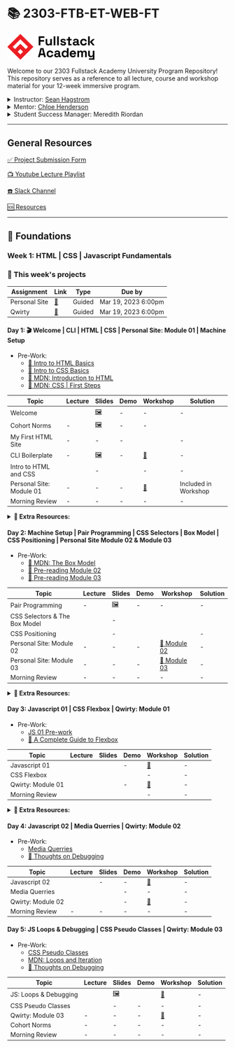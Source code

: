 # 📚 2303-FTB-ET-WEB-FT

<img src="./public/FSA%20Logo.jpeg" width="200px">

Welcome to our 2303 Fullstack Academy University Program Repository! This repository serves as a reference to all lecture, course and workshop material for your 12-week immersive program.

<details>
  <summary>
    Instructor: <a href="https://github.com/seanhagstrom">Sean Hagstrom</a>
  </summary>
  📨 <a href="mailto:sean.hagstrom@fullstackacademy.com">sean.hagstrom@fullstackacademy.com</a><br/>
  🔗 <a href="https://www.linkedin.com/in/seanhagstrom">LinkedIn</a><br/>
</details>
<details>
  <summary>
    Mentor: <a href="https://github.com/Deadsent">Chloe Henderson</a>
  </summary>
   📨 <a href="mailto:chloe.henderson@fullstackacademy.com">chloe.henderson@fullstackacademy.com</a><br/>
  🔗 <a href="https://www.linkedin.com/in/morihenderson/">LinkedIn</a><br/>
</details>
<details>
  <summary>
    Student Success Manager: Meredith Riordan
  </summary>
  📨 <a href="mailto:meredith.riordan@fullstackacademy.com">meredith.riordan@fullstackacademy.com</a><br/>
</details>

---

## General Resources

[✅ Project Submission Form](https://forms.gle/Qsdcvf7FC71EmmaDA)

[📺 Youtube Lecture Playlist](https://youtube.com/playlist?list=PL_yPiP-ZZLhLxNZwzBX4SE--RujQtXN0a)

[:phone: Slack Channel](https://fullstackacademy.slack.com/archives/C04TBC0E8AZ)

[:sos: Resources](./resources/README.md)

---

## 🥚 **Foundations**

### **Week 1: HTML | CSS | Javascript Fundamentals**

<!-- <details><summary>Click to view</summary> -->

### 📜 This week's projects

| Assignment    | Link                | Type   | Due by              |
| ------------- | ------------------- | ------ | ------------------- |
| Personal Site | [🔗][personal-site] | Guided | Mar 19, 2023 6:00pm |
| Qwirty        | [🔗][qwirty]        | Guided | Mar 19, 2023 6:00pm |

[personal-site]: https://learn.fullstackacademy.com/workshop/5e29d2cd1f75040004050af8/content/5e2a04b41f75040004051942/text
[qwirty]: https://learn.fullstackacademy.com/workshop/5e308fc3b3c09200045a7a13/content/5e308fc4b3c09200045a7a19/text

#### Day 1: 🎬 Welcome | CLI | HTML | CSS | Personal Site: Module 01 | Machine Setup

- Pre-Work:
  - [📖 Intro to HTML Basics](https://learn.fullstackacademy.com/workshop/6092b0e20046390004991598/landing)
  - [📖 Intro to CSS Basics](https://learn.fullstackacademy.com/workshop/6092b12800463900049915fc/landing)
  - [📖 MDN: Introduction to HTML](https://developer.mozilla.org/en-US/docs/Learn/HTML/Introduction_to_HTML)
  - [📖 MDN: CSS | First Steps](https://developer.mozilla.org/en-US/docs/Learn/CSS/First_steps)

| Topic                    | Lecture                | Slides                       | Demo                   | Workshop                | Solution                 |
| ------------------------ | ---------------------- | ---------------------------- | ---------------------- | ----------------------- | ------------------------ |
| Welcome                  | <!--[📺][intro-lec]--> | [🖼️][intro-slides]           | -                      | -                       | -                        |
| Cohort Norms             | -                      | [🖼️][norms-slides]           | -                      | -                       | <!--  [👾][norms-sol]--> |
| My First HTML Site       | -                      | -                            | -                      | <!--[🚀][first-html]--> | -                        |
| CLI Boilerplate          | -                      | [🖼️][cli-boilerplate-slides] | -                      | [🚀][cli-boilerplate]   | -                        |
| Intro to HTML and CSS    | <!--[📺][html-lec] --> | -                            | <!--[🧑‍💻][html-demo]--> | -                       | -                        |
| Personal Site: Module 01 | -                      | -                            | -                      | [🚀][module-01]         | Included in Workshop     |
| Morning Review           | -                      | -                            | -                      | -                       | -                        |

[//]: # ' Paste in table above >> [📺][intro-lec] '
[intro-lec]: ###
[//]: # ' Paste in table above >> [🖼️][intro-slides] '
[intro-slides]: ./slides/Web%20Uni%20FT%20Session%201%20Presentation.pdf
[//]: # ' Paste in table above >> [📺][cohort-norms] '
[cohort-norms]: ###
[//]: # ' Paste in table above >> [🖼️][norms-slides] '
[norms-slides]: https://docs.google.com/presentation/d/1CvPKmsfthlZiPieVRfOavYQSHQU3cHJbz3H7Rgl-QFo/edit?usp=sharing
[//]: # ' Paste in table above >> [👾][norms-sol] '
[norms-sol]: ./NORMS.md
[//]: # ' Paste in table above >> [🚀][first-html] '
[first-html]: https://docs.google.com/document/d/1JK77Nbi_TxsTTkyCsj2XAZ44qyEmWghrlWZaCjVFuAI/edit
[//]: # ' Paste in table above >> [📺][html-lec] '
[html-lec]: https://youtu.be/WW5uPv_JeUI
[html-slides]: ###
[//]: # ' Paste in table above >> [🧑‍💻][html-demo] '
[html-demo]: ###
[//]: #
[//]: # ' Paste in table above >> [📺][css-lec] '
[css-lec]: ###
[css-slides]: ###
[//]: # ' Paste in table above >> [🧑‍💻][css-demo] '
[css-demo]: ###
[//]: # ' Paste in table above >> [🚀][module-01] '
[module-01]: https://learn.fullstackacademy.com/workshop/5e2a093f2e420300043d3add/content/5e2b00f02e420300043d531e/text
[cli-boilerplate-slides]: ./resources/useful-commands.md
[cli-boilerplate]: ./demos/01-welcome-cli-html-css/project-01-cli-boilerplate.md
[//]: # ' Paste in table above >> [📺][am-rev-1-1] '
[am-rev-1-1]: ###
[//]: # ' Paste in table above >> [🎟][am-rev-1-1-ticket] '
[am-rev-1-1-ticket]: ###
[//]: # ' Paste in table above >> [🧑‍💻][am-rev-1-1-demo] '
[am-rev-1-1-demo]: ###
[//]: # ' Paste in table above >> [👾][am-rev-1-1-sol] '
[am-rev-1-1-sol]: ###

**<details><summary>📎 Extra Resources:</summary>**

- [Calculate Specificity](https://slicejack.com/quick-guide-to-css-specificity/)
- [Calculate Specificity v2](https://css-tricks.com/specifics-on-css-specificity/)
- [REM vs EM vs PX](https://engageinteractive.co.uk/blog/em-vs-rem-vs-px)
- [CSS Units Ultimate Guide](https://blog.alexdevero.com/css-units-ultimate-guide/)

</details>

#### Day 2: Machine Setup | Pair Programming | CSS Selectors | Box Model | CSS Positioning | Personal Site Module 02 & Module 03

- Pre-Work:
  - [📖 MDN: The Box Model](https://developer.mozilla.org/en-US/docs/Learn/CSS/Building_blocks/The_box_model)
  - [📖 Pre-reading Module 02 ](https://learn.fullstackacademy.com/workshop/5e2f027bf06d2e0004f1ff7d/content/5e2f027bf06d2e0004f1ff84/text)
  - [📖 Pre-reading Module 03 ](https://learn.fullstackacademy.com/workshop/5e2f06f4f06d2e0004f200f1/content/5e2f06f4f06d2e0004f200f8/text)

| Topic                         | Lecture                      | Slides               | Demo                         | Workshop                                            | Solution                   |
| ----------------------------- | ---------------------------- | -------------------- | ---------------------------- | --------------------------------------------------- | -------------------------- |
| Pair Programming              | -                            | [🖼️][pairing-slides] | -                            | -                                                   | -                          |
| CSS Selectors & The Box Model | <!--[📺][selectors-lec]-->   | -                    | <!--[🧑‍💻][selectors-demo] --> | <!--[🚀 Selector Activity][selectors-workshop]-->   | <!--[👾][selectors-sol]--> |
| CSS Positioning               | <!--[📺][positioning-lec]--> | -                    | <!--[🧑‍💻][selectors-demo] --> | <!--[🚀 Position Activity][positioning-workshop]--> | -                          |
| Personal Site: Module 02      | -                            | -                    | -                            | [🚀 Module 02][module-02]                           | -                          |
| Personal Site: Module 03      | -                            | -                    | -                            | [🚀 Module 03][module-03]                           | -                          |
| Morning Review                | -                            | -                    | -                            | -                                                   | -                          |

[//]: # ' Paste in table above >> [📺][pairing-lec] '
[pairing-lec]: ###
[//]: # ' Paste in table above >> [🖼️][pairing-slides] '
[pairing-slides]: ./slides/pair-programming.pdf
[//]: # ' Paste in table above >> [📺][selectors-lec] '
[selectors-lec]: ###
[//]: # ' Paste in table above >> [🖼️][selectors-slides] '
[selectors-slides]: ###
[//]: # ' Paste in table above >> [🧑‍💻][selectors-demo] '
[selectors-demo]: ###
[//]: # ' Paste in table above >> [🚀][selectors-workshop] '
[selectors-workshop]: http://css-dinner.fullstackacademy.com/
[selectors-sol]: ###
[//]: # ' Paste in table above >> [📺][positioning-lec] '
[positioning-lec]: ###
[//]: # ' Paste in table above >> [🖼️][positioning-slides] '
[positioning-slides]: ###
[//]: # ' Paste in table above >> [🧑‍💻][positioning-demo] '
[positioning-demo]: ###
[//]: # ' Paste in table above >> [🚀][positioning-workshop] '
[positioning-workshop]: https://fullstackacademy.github.io/css-newspaper/#/
[//]: # ' Paste in table above >> [🚀][module-02] '
[module-02]: https://learn.fullstackacademy.com/workshop/5e2f027bf06d2e0004f1ff7d/content/5e2f027bf06d2e0004f1ff92/text
[//]: # ' Paste in table above >> [🚀][module-03] '
[module-03]: https://learn.fullstackacademy.com/workshop/5e2f06f4f06d2e0004f200f1/content/5e2f06f4f06d2e0004f200fa/text
[//]: # ' Paste in table above >> [📺][am-rev-1-2] '
[am-rev-1-2]: ###
[//]: # ' Paste in table above >> [🎟][am-rev-1-2-ticket] '
[am-rev-1-2-ticket]: ###
[//]: # ' Paste in table above >> [🧑‍💻][am-rev-1-2-demo] '
[am-rev-1-2-demo]: #link-demo-here
[//]: # ' Paste in table above >> [👾][am-rev-1-2-sol] '
[am-rev-1-2-sol]: #paste-gist-here

**<details><summary>📎 Extra Resources:</summary>**

- [CSS Units Ultimate Guide](https://blog.alexdevero.com/css-units-ultimate-guide/)
- [CSS Center](https://css-tricks.com/centering-css-complete-guide/)

</details>

#### Day 3: Javascript 01 | CSS Flexbox | Qwirty: Module 01

- Pre-Work:
  - [JS 01 Pre-work](https://learn.fullstackacademy.com/workshop/609b3e6ad8e5d500044cbae6/content/609b3e6ad8e5d500044cbaf1/text)
  - [📖 A Complete Guide to Flexbox](https://css-tricks.com/snippets/css/a-guide-to-flexbox/)

| Topic             | Lecture                  | Slides | Demo                                                | Workshop           | Solution |
| ----------------- | ------------------------ | ------ | --------------------------------------------------- | ------------------ | -------- |
| Javascript 01     | <!--[📺][js1-lec]-->     |        | -                                                   | [🚀][js1-workshop] | -        |
| CSS Flexbox       | <!--[📺][flexbox-lec]--> |        | <!--[🧑‍💻 - Navbar w/flexbox][navbar-flexbox-demo]--> | -                  | -        |
| Qwirty: Module 01 |                          |        | -                                                   | [🚀][qwirty-01]    | -        |
| Morning Review    | <!-- [📺][am-rev-1-3]--> |        | <!--[🧑‍💻 - Morning Review][am-rev-1-3-demo] -->      | -                  | -        |

[//]: # ' Paste in table above >> [📺][js1-lec] '
[js1-lec]: ###
[//]: # ' Paste in table above >> [🖼️][js1-slides] '
[js1-slides]: ###
[//]: # ' Paste in table above >> [🧑‍💻][js1-demo] '
[js1-demo]: ###
[//]: # ' Paste in table above >> [🚀][js1-workshop] '
[js1-workshop]: https://learn.fullstackacademy.com/workshop/609b3e6ad8e5d500044cbae6/content/609b3e6ad8e5d500044cbb04/text
[//]: # ' Paste in table above >> [📺][flexbox-lec] '
[flexbox-lec]: ###
[//]: # ' Paste in table above >> [🖼️][flexbox-slides] '
[flexbox-slides]: ###
[//]: # ' Paste in table above >> [🧑‍💻][flexbox-demo] '
[flexbox-demo]: ###
[navbar-flexbox-demo]: ###
[//]: # ' Paste in table above >> [🚀][qwirty-01] '
[qwirty-01]: https://learn.fullstackacademy.com/workshop/5e30a3be637793000496128e/content/5e30a3be63779300049612a3/text
[//]: # ' Paste in table above >> [📺][media-querry-lec] '
[media-querry-lec]: ###
[//]: # ' Paste in table above >> [🖼️][media-querry-slides] '
[media-querry-slides]: ###
[//]: # ' Paste in table above >> [🧑‍💻][media-querry-demo] '
[media-querry-demo]: ###
[//]: # ' Paste in table above >> [🚀][qwirty-02] '
[qwirty-02]: https://learn.fullstackacademy.com/workshop/5e30aeeb326e9e00048348e5/content/5e30aeeb326e9e00048348ed/text
[//]: # ' Paste in table above >> [📺][am-rev-1-3] '
[am-rev-1-3]: ###
[//]: # ' Paste in table above >> [🎟][am-rev-1-3-ticket] '
[am-rev-1-3-ticket]: ###
[//]: # ' Paste in table above >> [🧑‍💻][am-rev-1-3-demo] '
[am-rev-1-3-demo]: ###
[//]: # ' Paste in table above >> [👾][am-rev-1-3-sol] '
[am-rev-1-3-sol]: ###

**<details><summary>📎 Extra Resources:</summary>**

- [CSS Grow](https://css-tricks.com/flex-grow-is-weird/)
- [Colorful Flexbox](https://medium.freecodecamp.org/even-more-about-how-flexbox-works-explained-in-big-colorful-animated-gifs-a5a74812b053)
- [FlexBox Froggy](https://flexboxfroggy.com/)
- [Flexbox Froggy Level 24 Walkthrough](https://youtu.be/D8V74OeZm5Y) >> Spoiler alert!
- [FlexBox in 10 Minutes](https://medium.freecodecamp.org/flexbox-in-10-minutes-7295497804ed)
</details>

#### Day 4: Javascript 02 | Media Querries | Qwirty: Module 02

- Pre-Work:
  - [Media Querries](https://learn.fullstackacademy.com/workshop/5e30aeeb326e9e00048348e5/content/5e30aeeb326e9e00048348eb/text)
  - [📖 Thoughts on Debugging](https://www.bignerdranch.com/blog/thoughts-on-debugging-part-2/)

| Topic             | Lecture              | Slides | Demo | Workshop           | Solution |
| ----------------- | -------------------- | ------ | ---- | ------------------ | -------- |
| Javascript 02     | <!--[📺][js2-lec]--> | -      | -    | [🚀][js2-workshop] | -        |
| Media Querries    |                      |        | -    | -                  | -        |
| Qwirty: Module 02 |                      |        | -    | [🚀][qwirty-02]    | -        |
| Morning Review    | -                    | -      | -    | -                  | -        |

[//]: # ' Paste in table above >> [📺][js2-lec] '
[js2-lec]: ###
[//]: # ' Paste in table above >> [🖼️][js2-slides] '
[js2-slides]: ###
[//]: # ' Paste in table above >> [🧑‍💻][js2-demo] '
[js2-demo]: ###
[//]: # ' Paste in table above >> [🚀][js2-workshop] '
[js2-workshop]: https://learn.fullstackacademy.com/workshop/5c6eca0f2739af00046170a9/content/5c75bc1469f3c700041e82fd/text
[//]: # ' Paste in table above >> [📺][am-rev-1-4] '
[am-rev-1-4]: ###
[//]: # ' Paste in table above >> [🎟][am-rev-1-4-ticket] '
[am-rev-1-4-ticket]: ###
[//]: # ' Paste in table above >> [🧑‍💻][am-rev-1-4-demo] '
[am-rev-1-4-demo]: ###
[//]: # ' Paste in table above >> [👾][am-rev-1-4-sol] '
[am-rev-1-4-sol]: ###

#### Day 5: JS Loops & Debugging | CSS Pseudo Classes | Qwirty: Module 03

- Pre-Work:
  - [CSS Pseudo Classes](https://learn.fullstackacademy.com/workshop/5e30aef4326e9e00048348fa/content/5e30aef4326e9e0004834900/text)
  - [MDN: Loops and Iteration](https://developer.mozilla.org/en-US/docs/Web/JavaScript/Guide/Loops_and_iteration)
  - [📖 Thoughts on Debugging](https://www.bignerdranch.com/blog/thoughts-on-debugging-part-2/)

| Topic                 | Lecture                                                                   | Slides             | Demo                                                             | Workshop             | Solution |
| --------------------- | ------------------------------------------------------------------------- | ------------------ | ---------------------------------------------------------------- | -------------------- | -------- |
| JS: Loops & Debugging | <!--[📺 - Loops][loops-lec]<br/>[📺 - Debugging & Errors][errors-lec] --> | [🖼️][loops-slides] | <!--[🧑‍💻 - loops][loops-demo] <br/>[🧑‍💻 - Errors][errors-demo] --> | [🚀][loops-workshop] | -        |
| CSS Pseudo Classes    | <!-- [📺][pseudo-class-lec]  -->                                          | -                  | -                                                                | -                    | -        |
| Qwirty: Module 03     | -                                                                         | -                  | -                                                                | [🚀][qwirty-03]      | -        |
| Cohort Norms          | -                                                                         | -                  | -                                                                | -                    | -        |
| Morning Review        | -                                                                         | -                  | -                                                                | -                    | -        |

[//]: # ' Paste in table above >> [📺][loops-lec] '
[loops-lec]: ###
[//]: # ' Paste in table above >> [📺][errors-lec] '
[errors-lec]: ###
[//]: # ' Paste in table above >> [🖼️][loops-slides] '
[loops-slides]: ./slides/Loops%20and%20Debugging.pdf
[//]: # ' Paste in table above >> [🧑‍💻][loops-demo] '
[loops-demo]: ###
[//]: # ' Paste in table above >> [🧑‍💻][errors-demo] '
[errors-demo]: ###
[//]: # ' Paste in table above >> [🚀][loops-workshop] '
[loops-workshop]: https://learn.fullstackacademy.com/workshop/60940fadc0f2710004827106/content/60940faec0f271000482710c/text
[//]: # ' Paste in table above >> [📺][pseudo-class-lec] '
[pseudo-class-lec]: ###
[//]: # ' Paste in table above >> [🖼️][pseudo-class-slides] '
[pseudo-class-slides]: ###
[//]: # ' Paste in table above >> [🧑‍💻][pseudo-class-demo] '
[pseudo-class-demo]: ###
[//]: # ' Paste in table above >> [🚀][qwirty-03] '
[qwirty-03]: https://learn.fullstackacademy.com/workshop/5e30aef4326e9e00048348fa/content/5e30aef4326e9e0004834902/text

</details>

